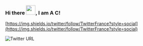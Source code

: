 ### Hi there <img src="https://raw.githubusercontent.com/MartinHeinz/MartinHeinz/master/wave.gif" width="30px">, I am A C!

[https://img.shields.io/twitter/follow/TwitterFrance?style=social](https://img.shields.io/twitter/follow/TwitterFrance?style=social)

![Twitter URL](https://img.shields.io/twitter/url?style=social&url=https%3A%2F%2Ftwitter.fr)
